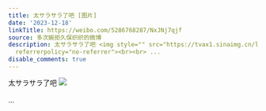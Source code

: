 ```yaml
---
title: 太サラサラ了吧 [图片]
date: '2023-12-18'
linkTitle: https://weibo.com/5286768287/NxJNj7qjf
source: 多次婉拒久保织织的微博
description: 太サラサラ了吧 <img style="" src="https://tvax1.sinaimg.cn/large/005LMJWfgy1hky94xgxf3j30kw115mzn.jpg"
  referrerpolicy="no-referrer"><br><br> ...
disable_comments: true
---
```

太サラサラ了吧 <img style="" src="https://tvax1.sinaimg.cn/large/005LMJWfgy1hky94xgxf3j30kw115mzn.jpg" referrerpolicy="no-referrer"><br><br> ...